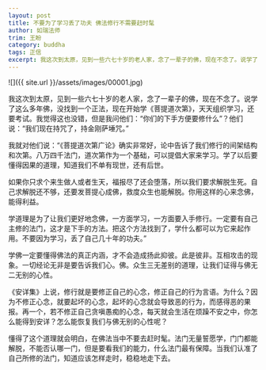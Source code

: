 ```yaml
---
layout: post
title: 不要为了学习丢了功夫 佛法修行不需要赶时髦
author: 如瑞法师
trim: 王盼
category: buddha
tags: 正信
excerpt: 我这次到太原，见到一些六七十岁的老人家，念了一辈子的佛，现在不念了。说学了这么多年佛，没找到一个正法，现在开始学《菩提道次第》，天天组织学习，还要考试。我觉得这也没错，但是我问他们：“你们的下手方便要修什么”？他们说：“我们现在持咒了，持金刚萨埵咒。”
---
```


![]({{ site.url }}/assets/images/00001.jpg)

我这次到太原，见到一些六七十岁的老人家，念了一辈子的佛，现在不念了。说学了这么多年佛，没找到一个正法，现在开始学《菩提道次第》，天天组织学习，还要考试。我觉得这也没错，但是我问他们：“你们的下手方便要修什么”？他们说：“我们现在持咒了，持金刚萨埵咒。”

我就对他们说：“《菩提道次第广论》确实非常好，论中告诉了我们修行的间架结构和次第。八万四千法门，道次第作为一个基础，可以提倡大家来学习。学了以后要懂得因果的道理，知道我们不单有现世，还有后世。

如果你只求个来生做人或者生天，福报尽了还会堕落，所以我们要求解脱生死。自己求解脱还不够，还要发菩提心成佛，救度众生也能解脱。你用这样的心来念佛，能得利益。

学道理是为了让我们更好地念佛，一方面学习，一方面要入手修行。一定要有自己主修的法门，这才是下手的方法。把这个方法找到了，学什么都可以为它来起作用。不要因为学习，丢了自己几十年的功夫。”

学佛一定要懂得佛法的真正内涵，才不会造成扬此抑彼。此是彼非。互相攻击的现象。一切经论无非是要告诉我们心。佛。众生三无差别的道理，让我们证得与佛无二无别的心性。

《安详集》上说，修行就是要修正自己的心念，修正自己的行为言语。为什么？因为不修正心念，就要起坏的心念，起坏的心念就会导致恶的行为，而感得恶的果报。再一个，若不修正自己贪嗔愚痴的心念，每天就会生活在烦躁不安之中，你怎么能得到安详？怎么能恢复我们与佛无别的心性呢？

懂得了这个道理就会明白，在佛法当中不要去赶时髦。法门无量誓愿学，门门都能解脱，不能否认哪一门，但是要看我们的能力，什么法门最有保障。当我们认准了自己所修的法门，知道应该怎样走时，稳稳地走下去。
